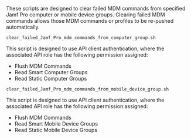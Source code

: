 These scripts are designed to clear failed MDM commands from specified Jamf Pro computer or mobile device groups. Clearing failed MDM commands allows those MDM commands or profiles to be re-pushed automatically.

`clear_failed_Jamf_Pro_mdm_commands_from_computer_group.sh`

This script is designed to use API client authentication, where the associated API role has the 
following permission assigned:

* Flush MDM Commands
* Read Smart Computer Groups
* Read Static Computer Groups

`clear_failed_Jamf_Pro_mdm_commands_from_mobile_device_group.sh`

This script is designed to use API client authentication, where the associated API role has the 
following permission assigned:

* Flush MDM Commands
* Read Smart Mobile Device Groups
* Read Static Mobile Device Groups
